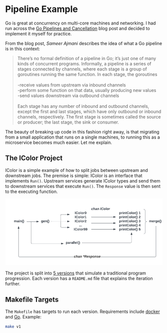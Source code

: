 # Pipeline Example

Go is great at concurrency on multi-core machines and networking. I had run
across the [Go Pipelines and Cancellation][] blog post and decided to implement
it myself for practice.

From the blog post, *Sameer Ajmani* describes the idea of what a Go pipeline is
in this context:

> There’s no formal definition of a pipeline in Go; it’s just one of many kinds
> of concurrent programs. Informally, a pipeline is a series of stages connected
> by channels, where each stage is a group of goroutines running the same
> function. In each stage, the goroutines\
> \
> -receive values from upstream via inbound channels\
> -perform some function on that data, usually producing new values\
> -send values downstream via outbound channels\
> \
> Each stage has any number of inbound and outbound channels, except the first
> and last stages, which have only outbound or inbound channels, respectively.
> The first stage is sometimes called the source or producer; the last stage,
> the sink or consumer.

The beauty of breaking up code in this fashion right away, is that migrating
from a small application that runs on a single machines, to running this as a
microservice becomes much easier. Let me explain.

## The IColor Project

IColor is a simple example of how to split jobs between upstream and downstream
jobs. The premise is simple: IColor is an interface that implements `Run()`.
Upstream services generate IColor types and send them to downstream services
that execute `Run()`. The `Response` value is then sent to the executing
function.

![IColor Flow Chart](./docs/IColor%20pipeline.png)

The project is split into [5 versions][] that simulate a traditional program
progression. Each version has a `README.md` file that explains the iteration
further.

## Makefile Targets

The `Makefile` has targets to run each version. Requirements include [docker][]
and [Go][]. Example:

```bash
make v1
```

[5 versions]: https://www.cortex.io/content/the-5-stages-of-the-microservice-life-cycle-and-the-best-tools-to-optimize-them
[docker]: https://www.docker.com/
[Go]: https://go.dev/
[Go Pipelines and Cancellation]: https://go.dev/blog/pipelines
